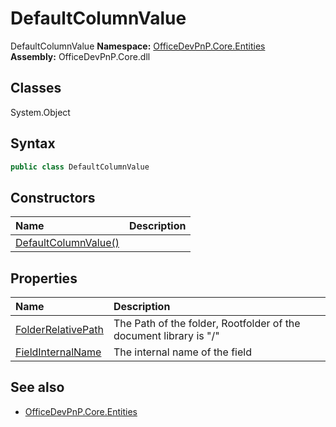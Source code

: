 # DefaultColumnValue
DefaultColumnValue
**Namespace:** [OfficeDevPnP.Core.Entities](OfficeDevPnP.Core.Entities.md)  
**Assembly:** OfficeDevPnP.Core.dll  
## Classes
System.Object  
## Syntax
```C#
public class DefaultColumnValue
```
## Constructors
|**Name**|**Description**|
|:-----|:-----|
| [DefaultColumnValue()](DefaultColumnValueconstructor1details.md) | 
## Properties
|**Name**|**Description**|
|:-----|:-----|
| [FolderRelativePath](DefaultColumnValue.FolderRelativePath.md) | The Path of the folder, Rootfolder of the document library is "/"
| [FieldInternalName](DefaultColumnValue.FieldInternalName.md) | The internal name of the field
## See also
- [OfficeDevPnP.Core.Entities](OfficeDevPnP.Core.Entities.md)
